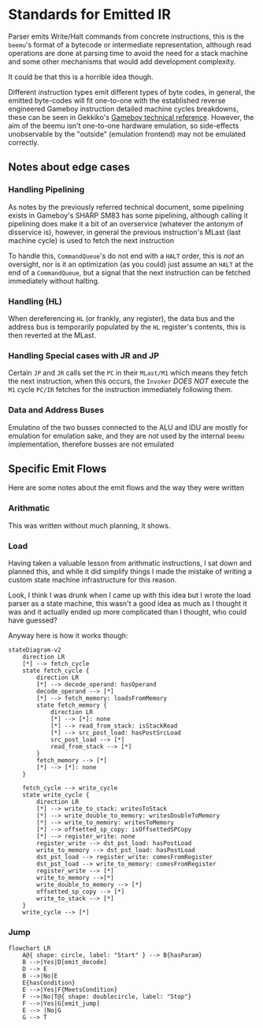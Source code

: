 # Standards for Emitted IR

Parser emits Write/Halt commands from concrete
instructions, this is the `beemu`'s format of
a bytecode or intermediate representation,
although read operations are done at parsing
time to avoid the need for a stack machine
and some other mechanisms that would add 
development complexity.

It could be that this is a horrible idea though.

Different instruction types emit different types
of byte codes, in general, the emitted byte-codes
will fit one-to-one with the established reverse
engineered Gameboy instruction detailed machine
cycles breakdowns, these can be seen in Gekkiko's
[Gameboy technical reference](https://gekkio.fi/files/gb-docs/gbctr.pdf).
However, the aim of the beemu isn't one-to-one
hardware emulation, so side-effects unobservable
by the "outside" (emulation frontend) may not
be emulated correctly.

## Notes about edge cases

### Handling Pipelining

As notes by the previously referred technical
document, some pipelining exists in Gameboy's
SHARP SM83 has some pipelining, although
calling it pipelining does make it a bit of an
overservice (whatever the antonym of disservice is),
however, in general the previous instruction's MLast
(last machine cycle) is used to fetch the next instruction

To handle this, `CommandQueue`'s do not
end with a `HALT` order, this is *not* an
oversight, nor is it an optimization (as you could)
just assume an `HALT` at the end of a `CommandQueue`,
but a signal that the next instruction can be
fetched immediately without halting.

### Handling (HL)

When dereferencing `HL` (or frankly, any register),
the data bus and the address bus is temporarily
populated by the `HL` register's contents, this
is then reverted at the MLast.

### Handling Special cases with JR and JP

Certain `JP` and `JR` calls set the `PC` in their
`MLast/M1` which means they fetch the next instruction,
when this occurs, the `Invoker` *DOES NOT* execute
the `M1` cycle `PC/IR` fetches for the instruction
immediately following them.

### Data and Address Buses

Emulatino of the two busses connected to the
ALU and IDU are mostly for emulation for emulation
sake, and they are not used by the internal
`beemu` implementation, therefore
busses are not emulated

## Specific Emit Flows

Here are some notes about the emit flows and the way they were written

### Arithmatic

This was written without much planning, it shows.

### Load

Having taken a valuable lesson from arithmatic instructions, I sat
down and planned this, and while it did simplify things I made the
mistake of writing a custom state machine infrastructure for this reason.

Look, I think I was drunk when I came up with this idea but I wrote
the load parser as a state machine, this wasn't a good idea as much
as I thought it was and it actually ended up more complicated than I
thought, who could have guessed?

Anyway here is how it works though:

```mermaid
stateDiagram-v2
    direction LR
    [*] --> fetch_cycle
    state fetch_cycle {
        direction LR
        [*] --> decode_operand: hasOperand
        decode_operand --> [*]
        [*] --> fetch_memory: loadsFromMemory
        state fetch_memory {
            direction LR
            [*] --> [*]: none
            [*] --> read_from_stack: isStackRead
            [*] --> src_post_load: hasPostSrcLoad
            src_post_load --> [*]
            read_from_stack --> [*]
        }
        fetch_memory --> [*]
        [*] --> [*]: none 
    }

    fetch_cycle --> write_cycle
    state write_cycle {
        direction LR
        [*] --> write_to_stack: writesToStack
        [*] --> write_double_to_memory: writesDoubleToMemory
        [*] --> write_to_memory: writesToMemory
        [*] --> offsetted_sp_copy: isOffsettedSPCopy
        [*] --> register_write: none
        register_write --> dst_pst_load: hasPostLoad
        write_to_memory --> dst_pst_load: hasPostLoad
        dst_pst_load --> register_write: comesFromRegister
        dst_pst_load --> write_to_memory: comesFromRegister
        register_write --> [*]
        write_to_memory -->[*]
        write_double_to_memory --> [*]
        offsetted_sp_copy --> [*]
        write_to_stack --> [*]
    }
    write_cycle --> [*]
```

### Jump
```mermaid
flowchart LR
    A@{ shape: circle, label: "Start" } --> B{hasParam}
    B -->|Yes|D[emit_decode]
    D --> E
    B -->|No|E
    E{hasCondition}
    E -->|Yes|F{MeetsCondition}
    F -->|No|T@{ shape: doublecircle, label: "Stop"}
    F -->|Yes|G[emit_jump]
    E --> |No|G
    G --> T
```

